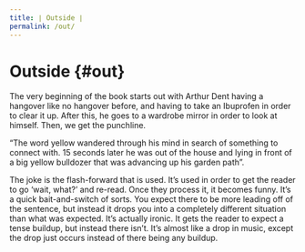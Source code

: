 ```yaml
---
title: ∣ Outside ∣
permalink: /out/
---
```

# Outside {#out}
The very beginning of the book starts out with Arthur Dent having a hangover like no hangover before, and having to take an Ibuprofen in order to clear it up. After this, he goes to a wardrobe mirror in order to look at himself. Then, we get the punchline.  
  
“The word yellow wandered through his mind in search of something to connect with. 15 seconds later he was out of the house and lying in front of a big yellow bulldozer that was advancing up his garden path”.  
  
The joke is the flash-forward that is used. It’s used in order to get the reader to go ‘wait, what?’ and re-read. Once they process it, it becomes funny. It’s a quick bait-and-switch of sorts. You expect there to be more leading off of the sentence, but instead it drops you into a completely different situation than what was expected. It’s actually ironic. It gets the reader to expect a tense buildup, but instead there isn’t. It’s almost like a drop in music, except the drop just occurs instead of there being any buildup.
